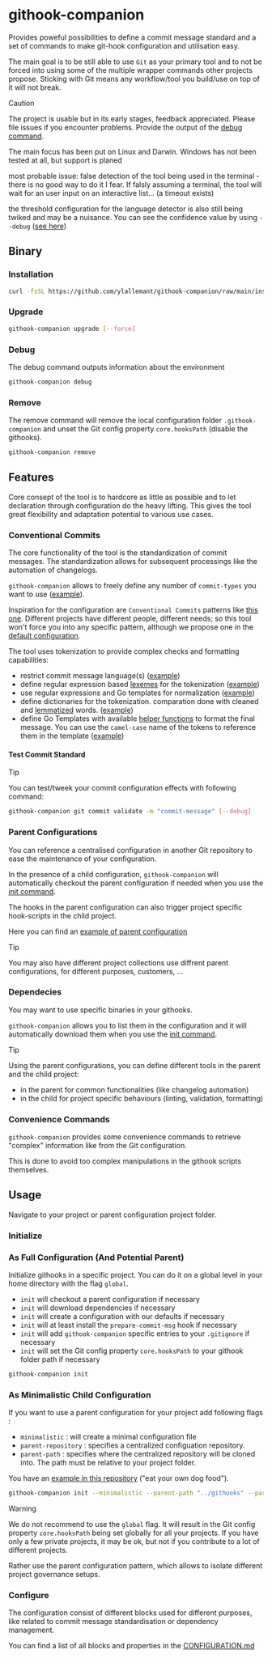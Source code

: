githook-companion
====

Provides poweful possibilities to define a commit message standard and a set of commands to make git-hook configuration and utilisation easy.

The main goal is to be still able to use `Git` as your primary tool and to not be forced into using some of the multiple wrapper commands other projects propose.
Sticking with Git means any workflow/tool you build/use on top of it will not break.

> [!CAUTION]
> The project is usable but in its early stages, feedback appreciated.
> Please file issues if you encounter problems.
> Provide the output of the [debug command](#debug).
>
> The main focus has been put on Linux and Darwin.
> Windows has not been tested at all, but support is planed
>
> most probable issue: false detection of the tool being used
> in the terminal - there is no good way to do it I fear. 
> If falsly assuming a terminal, the tool will wait for an user input
> on an interactive list... (a timeout exists)
>
> the threshold configuration for the language detector is also still
> being twiked and may be a nuisance. You can see the confidence value
> by using `--debug` ([see here](#test-commit-standard))

## Binary

### Installation

```sh
curl -fsSL https://github.com/ylallemant/githook-companion/raw/main/install.sh | bash
```

### Upgrade

```sh
githook-companion upgrade [--force]
```

### Debug

The debug command outputs information about the environment

```Bash
githook-companion debug
```

### Remove

The remove command will remove the local configuration folder `.githook-companion` and unset the Git config property `core.hooksPath` (disable the githooks).

```Bash
githook-companion remove
```


## Features

Core consept of the tool is to hardcore as little as possible and to let declaration through configuration do the heavy lifting.
This gives the tool great flexibility and adaptation potential to various use cases.


### Conventional Commits

The core functionality of the tool is the standardization of commit messages.
The standardization allows for subsequent processings like the automation of changelogs.

`githook-companion` allows to freely define any number of `commit-types` you want to use ([example](https://github.com/ylallemant/githooks/blob/3533e5d6aa7f49a5582a9f133e86728bed3f613a/.githook-companion/config.yaml#L3)).

Inspiration for the configuration are `Conventional Commits` patterns like [this one](https://www.conventionalcommits.org/en/v1.0.0/).
Different projects have different people, different needs; so this tool won't force you into any specific pattern, although we propose one in the [default configuration](https://github.com/ylallemant/githooks/blob/3533e5d6aa7f49a5582a9f133e86728bed3f613a/.githook-companion/config.yaml#L22).

The tool uses tokenization to provide complex checks and formatting capabilities:

- restrict commit message language(s) ([example](https://github.com/ylallemant/githooks/blob/3533e5d6aa7f49a5582a9f133e86728bed3f613a/.githook-companion/config.yaml#L28))
- define regular expression based [lexemes](https://en.wikipedia.org/wiki/Lexical_analysis#Lexical_token_and_lexical_tokenization) for the tokenization ([example](https://github.com/ylallemant/githooks/blob/3533e5d6aa7f49a5582a9f133e86728bed3f613a/.githook-companion/config.yaml#L94))
- use regular expressions and Go templates for normalization ([example](https://github.com/ylallemant/githooks/blob/3533e5d6aa7f49a5582a9f133e86728bed3f613a/.githook-companion/config.yaml#L102))
- define dictionaries for the tokenization. comparation done with cleaned and [lemmatized](https://en.wikipedia.org/wiki/Lemmatization#Description) words. ([example](https://github.com/ylallemant/githooks/blob/3533e5d6aa7f49a5582a9f133e86728bed3f613a/.githook-companion/config.yaml#L31))
- define Go Templates with available [helper functions](https://masterminds.github.io/sprig/) to format the final message. You can use the `camel-case` name of the tokens to reference them in the template ([example](https://github.com/ylallemant/githooks/blob/3533e5d6aa7f49a5582a9f133e86728bed3f613a/.githook-companion/config.yaml#L21))

#### Test Commit Standard

> [!TIP]
> You can test/tweek your commit configuration effects with following command:
> 
> ```bash
> githook-companion git commit validate -m "commit-message" [--debug]
> ```

### Parent Configurations

You can reference a centralised configuration in another Git repository to ease the maintenance of your configuration.

In the presence of a child configuration, `githook-companion` will automatically checkout the parent configuration if needed when you use the [init command](#initialize).

The hooks in the parent configuration can also trigger project specific hook-scripts in the child project.

Here you can find an [example of parent configuration](https://github.com/ylallemant/githooks/tree/main/.githook-companion)


> [!TIP]
> You may also have different project collections use diffrent parent configurations, for different purposes, customers, ...

### Dependecies

You may want to use specific binaries in your githooks.

`githook-companion` allows you to list them in the configuration and it will automatically download them when you use the [init command](#initialize).

> [!TIP]
> Using the parent configurations, you can define different tools in the parent and the child project:
> - in the parent for common functionalities (like changelog automation)
> - in the child for project specific behaviours (linting, validation, formatting)

### Convenience Commands

`githook-companion` provides some convenience commands to retrieve "complex" information like from the Git configuration.

This is done to avoid too complex manipulations in the githook scripts themselves.


## Usage

Navigate to your project or parent configuration project folder.

### Initialize

### As Full Configuration (And Potential Parent)

Initialize githooks in a specific project.
You can do it on a global level in your home directory with the flag `global`.

- `init` will checkout a parent configuration if necessary
- `init` will download dependencies if necessary
- `init` will create a configuration with our defaults if necessary
- `init` will at least install the `prepare-commit-msg` hook if necessary
- `init` will add `githook-companion` specific entries to your `.gitignore` if necessary
- `init` will set the Git config property `core.hooksPath` to your githook folder path if necessary

```Bash
githook-companion init
```

### As Minimalistic Child Configuration

If you want to use a parent configuration for your project add following flags :

- `minimalistic` : will create a minimal configuration file
- `parent-repository` : specifies a centralized configuation repository.
- `parent-path` : specifies where the centralized repository will be cloned into. The path must be relative to your project folder.

You have an [example in this repository](https://github.com/ylallemant/githook-companion/blob/main/.githook-companion/config.yaml) ("eat your own dog food").

```Bash
githook-companion init --minimalistic --parent-path "../githooks" --parent-repository https://github.com/ylallemant/githooks
```

> [!WARNING]
> We do not recommend to use the `global` flag. It will result in the Git config property `core.hooksPath` being set globally for all your projects.
> If you have only a few private projects, it may be ok, but not if you contribute to a lot of different projects.
>
> Rather use the parent configuration pattern, which allows to isolate different project governance setups.


### Configure

The configuration consist of different blocks used for different purposes, like related to commit message standardisation or dependency management.

You can find a list of all blocks and properties in the [CONFIGURATION.md](./CONFIGURATION.md)
